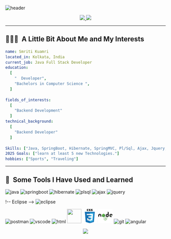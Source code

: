 ![header](https://capsule-render.vercel.app/api?type=waving&color=auto&height=300&section=header&text=Smriti%20Kumari&fontSize=90)



<p align="center">
<a href="https://jhasunny.netlify.app/">
  <img height="50" src="https://user-images.githubusercontent.com/46517096/166972883-f5f1d88c-0246-4374-88ac-ded0f2cf0699.png"/>
</a>

<a href="https://www.linkedin.com/in/smriti-kumari-702013182/">
  <img height="50" src="https://user-images.githubusercontent.com/46517096/166973395-19676cd8-f8ec-4abf-83ff-da8243505b82.png"/>
</a>

---

<h2> 👨🏻‍💻 &nbsp;A Little Bit About Me and My Interests</h2>

```yaml
name: Smriti Kuamri
located_in: Kolkata, India
current_job: Java Full Stack Developer
education:
  [
    "  Developer",
    "Bachelors in Computer Science ",
  ]

fields_of_interests:
  [
    "Backend Development"
  ]
technical_background:
  [
    "Backend Developer"
  ]
  
Skills: ["Java, SpringBoot, Hibernate, SpringMVC, Pl/Sql, Ajax, Jquery, Javascript, Node.js, Angular"]
2025 Goals: ["learn at least 5 new Technologies."]
hobbies: ["Sports", "Traveling"]
```
  
---  

<h2> 🚀 &nbsp;Some Tools I Have Used and Learned</h2>
<p align="left">
  <img src="https://cdn.jsdelivr.net/gh/devicons/devicon/icons/java/java-original.svg" alt="java" width="45" height="45"/>

<!-- Spring Boot -->
<img src="https://cdn.jsdelivr.net/gh/devicons/devicon/icons/spring/spring-original.svg" alt="springboot" width="45" height="45"/>

<!-- Hibernate -->
<img src="https://cdn.jsdelivr.net/gh/devicons/devicon/icons/hibernate/hibernate-original.svg" alt="hibernate" width="45" height="45"/>

<!-- PL/SQL (Using Oracle icon since PL/SQL is Oracle-specific) -->
<img src="https://cdn.jsdelivr.net/gh/devicons/devicon/icons/oracle/oracle-original.svg" alt="plsql" width="45" height="45"/>

<!-- AJAX (Using JavaScript icon since AJAX is part of JS) -->
<img src="https://cdn.jsdelivr.net/gh/devicons/devicon/icons/javascript/javascript-original.svg" alt="ajax" width="45" height="45"/>

<!-- jQuery -->
<img src="https://cdn.jsdelivr.net/gh/devicons/devicon/icons/jquery/jquery-original.svg" alt="jquery" width="45" height="45"/>


!-- Eclipse -->
<img src="https://cdn.jsdelivr.net/gh/devicons/devicon/icons/eclipse/eclipse-original.svg" alt="eclipse" width="45" height="45"/>

<!-- Postman -->
<img src="https://cdn.jsdelivr.net/gh/devicons/devicon/icons/postman/postman-original.svg" alt="postman" width="45" height="45"/>
<img src="https://cdn.jsdelivr.net/gh/devicons/devicon/icons/vscode/vscode-original.svg" alt="vscode" width="45" height="45"/>


<img src="https://cdn.jsdelivr.net/gh/devicons/devicon/icons/html5/html5-original.svg" alt="html" width="45" height="45"/>
<img src="https://cdn.jsdelivr.net/gh/devicons/devicon@latest/icons/bootstrap/bootstrap-original-wordmark.svg" width="45" height="45" />
<img src="https://raw.githubusercontent.com/devicons/devicon/master/icons/css3/css3-original-wordmark.svg" alt="css3" width="45" height="45" />


<img src="https://raw.githubusercontent.com/devicons/devicon/master/icons/nodejs/nodejs-original-wordmark.svg" alt="nodejs" width="45" height="45" />
  
<img src="https://cdn.jsdelivr.net/gh/devicons/devicon/icons/git/git-original.svg" alt="git" width="45" height="45"/>

<img src="https://cdn.jsdelivr.net/gh/devicons/devicon/icons/angularjs/angularjs-original.svg" alt="angular" width="45" height="45"/>



</p>

<p align="center">
  <img src="https://capsule-render.vercel.app/api?type=waving&color=gradient&height=100&section=footer"/>
</p>
